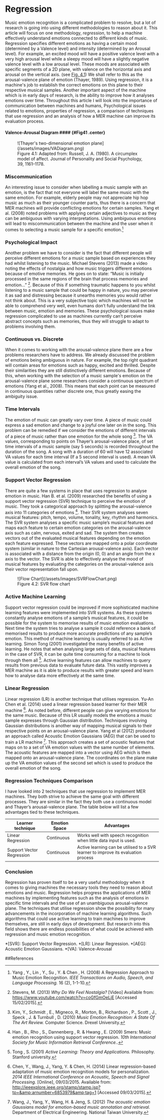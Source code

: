 # Regression
Music emotion recognition is a complicated problem to resolve, but a lot of research is going into using different methodologies to reason about it. This article will focus on one methodology, *regression*, to help a machine effectively understand emotions connected to different kinds of music. Regression specifies different emotions as having a certain mood (determined by a Valence level) and intensity (determined by an Arousal level). For example, an excited mood will have a positive valence level with a very high arousal level while a sleepy mood will have a slightly negative valence level with a low arousal level. These moods are associated with specific segments of a 2D plane, with valence on the horizontal axis and arousal on the vertical axis. (see [Fig. 4.1](#Fig41)) We shall refer to this as the arousal-valence plane of emotion (Thayer, 1989). Using regression, it is a machine's job to establish the correct emotions on this plane to their respective musical samples. Another important aspect of the machine which is in early days of research, is the ability to improve how it analyses emotions over time. Throughout this article I will look into the importance of communication between machines and humans, Psychological issues related to emotions, properties of regression, a comparison of techniques that use regression and an analysis of how a MER machine can improve its evaluation process.
#### Valence-Arousal Diagram #### {#Fig41 .center}
<figure markdown="1">
![Thayer's two-dimensional emotion plane](/assets/images/VADiagram.png)
<figcaption markdown="1">
  Figure 4.1: Adapted from: Russell, J. A. (1980). A circumplex model of affect. Journal of Personality and Social Psychology, 39, 1161–1178.
</figcaption>
</figure>

### Miscommunication
An interesting issue to consider when labelling a music sample with an emotion, is the fact that not everyone will label the same music with the same emotion. For example, elderly people may not appreciate hip hop music as much as their younger counter parts, thus there is a concern that MER machines will provide conflicting emotions for certain samples. Yang et al. (2008) noted problems with applying certain adjectives to music as they can be ambiguous with varying interpretations. Using ambiguous emotions will lead to miscommunication between the machine and the user when it comes to selecting a music sample for a specific emotion.[^2]

### Psychological Impact
Another problem we have to consider is the fact that different people will perceive different emotions for a music sample based on experiences they had whilst listening to the music. Michael Stevens (2013) made a video noting the effects of nostalgia and how music triggers different emotions because of emotive memories. He goes on to state: “Music is initially processed in the same regions of the brain that process memories and emotion&hellip;” [^1]. Because of this if something traumatic happens to you whilst listening to a music sample that could be happy in nature, you may perceive it as sad and distressing because it unearths memories you would rather not think about. This is a very subjective topic which machines will not be able to comprehend very well, even humans don’t fully understand the link between music, emotion and memories. These psychological issues make regression complicated to use as machines currently can’t perceive abstract concepts such as memories, thus they will struggle to adapt to problems involving them.

### Continuous vs. Discrete
When it comes to working with the arousal-valence plane there are a few problems researchers have to address. We already discussed the problem of emotions being ambiguous in nature. For example, the top right quadrant will contain areas for emotions such as happy, excited and thrilled. Despite their similarities they are still distinctively different emotions. Because of this, when working with the selection of a music sample's emotion on the arousal-valence plane some researchers consider a continuous spectrum of emotions (Yang et al., 2008). This means that each point can be measured in continuous quantities rather discrete one, thus greatly easing the ambiguity issue.

### Time Intervals
The emotion of music can greatly vary over time. A piece of music could express a sad emotion and change to a joyful one later on in the song. This problem can be remedied if we consider the emotions of different intervals of a piece of music rather than one emotion for the whole song [^6]. The VA values, corresponding to points on Thayer’s arousal-valence place, of set time intervals of a music sample (say 5 seconds) is recorded throughout the duration of the song. A song with a duration of 60 will have 12 associated VA values for each time interval (If a 5 second interval is used). A mean VA value is calculated from each interval’s VA values and used to calculate the overall emotion of the song.

### Support Vector Regression
There are quite a few systems in place that uses regression to analyse emotion in music. Han B. et al. (2009) researched the benefits of using a support vector regression (SVR) technique to perceive the emotion of music. They took a categorical approach by splitting the arousal-valence axis into 11 categories of emotions [^5]. Their SVR system analyses seven musical features: pitch, tempo, volume, tonality, key, rhythm and harmonics. The SVR system analyses a specific music sample’s musical features and maps each feature to certain emotion categories on the arousal-valence axis such as calm, nervous, exited and sad. The system then creates vectors out of the evaluated musical features depending on the emotion each feature expressed. These vectors are mapped onto a polar coordinate system (similar in nature to the Cartesian arousal-valence axis). Each vector is associated with a distance from the origin (0, 0) and an angle from the x axis to the vector. The SVR is able to effectively analyse the mood of musical features by evaluating the categories on the arousal-valence axis their vector representation fall upon.
<figure markdown="1">
![Flow Chart](/assets/images/SVRFlowChart.png)
<figcaption>
  Figure 4.2: SVR flow chart
</figcaption>
</figure>

### Active Machine Learning
Support vector regression could be improved if more sophisticated machine learning features were implemented into SVR systems. As these systems constantly analyse emotions of a sample’s musical features, it could be possible for the system to memorise results of music emotion evaluations. Next time the system tries to analyse a sample it could reference a bank of memorised results to produce more accurate predictions of any sample’s emotion. This method of machine learning is usually referred to as Active learning. Simon Tong (2001) investigated the many benefits of active learning. He notes that when analysing large sets of data, musical features in the case of SVR, it can be quite time consuming for a machine to look through them all [^7]. Active learning features can allow machines to query results from previous data to evaluate future data. This vastly improves a MER machine as it is able to produce results with greater speed and learn how to analyse data more effectively at the same time.

### Linear Regression
Linear regression (LR) is another technique that utilises regression. Yu-An Chen et al. (2014) used a linear regression based learner for their MER machine [^3]. As noted before, different people can give varying emotions for the same music. Because of this LR usually models the emotions a music sample expresses through Gaussian distribution. Techniques involving Gaussian distributions is another way of mapping musical signals to their respective points on an arousal-valence plane. Yang et al (2012) produced an approach called Acoustic Emotion Gaussians (AEG) that can be used to train a LR machine [^9]. This approach creates a set of acoustic features that maps on to a set of VA emotion values with the same number of elements. The acoustic features are mapped into a vector using AEG which is then mapped onto an arousal-valence plane. The coordinates on the plane make up the VA emotion values of the second set which is used to produce the overall emotion of the song.

### Regression Techniques Comparison
I have looked into 2 techniques that use regression to implement MER machines. They both strive to achieve the same goal with different processes. They are similar in the fact they both use a continuous model and Thayer’s arousal-valence plane. The table below will list a few advantages tied to these techniques.

Learner technique           | Emotion Space | Advantages
--------------------------- | ------------- | ---------------------------
Linear Regression           | Continuous    | Works well with speech recognition when little data input is used.
Support Vector Regression   | Continuous    | Active learning can be utilised to a SVR learner to improve its evaluation process

### Conclusion
Regression has proven itself to be a very useful methodology when it comes to giving machines the necessary tools they need to reason about emotions and music. Regression helps progress the applications of MER machines by implementing features such as the analysis of emotions in specific time intervals and the use of an unambiguous arousal-valence plane. The techniques that utilise regression show the possibility for many advancements in the incorporation of machine learning algorithms. Such algorithms that could use active learning to train machines to improve themselves, are still in early days of development. But research into this field shows there are endless possibilities of what could be achieved with regression and music emotion recognition.

*[SVR]: Support Vector Regression.
*[LR]: Linear Regression.
*[AEG]: Acoustic Emotion Gaussians.
*[VA]: Valence-Arousal


##References
[^1]: Stevens, M. (2013) *Why Do We Feel Nostalgia?* [Video] Available from: <a href="https://www.youtube.com/watch?v=coGfGmOeLjE" TARGET="_blank">https://www.youtube.com/watch?v=coGfGmOeLjE</a> [Accessed 15/02/2015].

[^2]: Yang , Y., Lin , Y., Su , Y. &amp; Chen , H. (2008) A Regression Approach to Music Emotion Recognition. *IEEE Transactions on Audio, Speech, and Language Processing.* 16 (2), 1-1-10.

[^3]: Chen, Y., Wang, J., Yang, Y. &amp; Chen, H. (2014) Linear regression-based adaptation of music emotion recognition models for personalization. *2014 IEEE International Conference on Acoustic, Speech and Signal Processing.* [Online], 09/03/2015. Available from: <a href="http://ieeexplore.ieee.org/stamp/stamp.jsp?tp=&arnumber=6853979&tag=1" TARGET="_blank">http://ieeexplore.ieee.org/stamp/stamp.jsp?tp=&amp;arnumber=6853979&amp;tag=1</a> [Accessed 09/03/2015].

[^4]: Gaetano, V., Luca , C., Riccardo , B., Antonio , L. &amp; Enzo , P. (2014) Revealing Real-Time Emotional Responses: a Personalized Assessment based on Heartbeat Dynamics. *Scientific Reports.* [Online] 4 (4998), 22/02/2015. Available from: <a href="http://www.nature.com/srep/2014/140518/srep04998/full/srep04998.html" TARGET="_blank">http://www.nature.com/srep/2014/140518/srep04998/full/srep04998.html</a> [Accessed 22/02/2015].

[^5]: Han , B., Rho , S., Dannenberg , R. &amp; Hwang , E. (2009) Smers: Music emotion recognition using support vector regression. *10th International Society for Music Information Retrieval Conference.*.

[^6]: Kim, Y., Schmidt , E., Migneco, R., Morton, B., Richardson , P., Scott , J., Speck , J. &amp; Turnbull , D. (2010) *Music Emotion Recognition: A State Of The Art Review.* Computer Science. Drexel University.

[^7]: Tong , S. (2001) *Active Learning: Theory and Applications.* Philosophy. Stanford university.

[^8]: Thayer, R. E. (1989) The Biopsychology of Mood and Arousal. *New York Oxford University Press.*.

[^9]: Wang, J., Yang, Y., Wang, H. &amp; Jeng, S. (2012) *The acoustic emotion Gaussians model for emotion-based music annotation and retrieval.* Department of Electrical Engineering. National Taiwan University.

